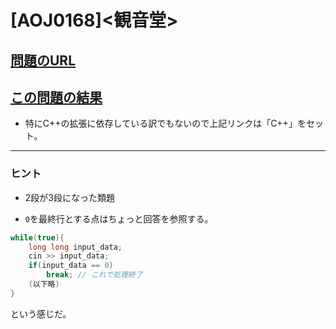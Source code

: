 # \[AOJ0168\]\<観音堂\>

## [問題のURL](https://onlinejudge.u-aizu.ac.jp/problems/0168)

## [この問題の結果](https://judge.u-aizu.ac.jp/onlinejudge/solution.jsp?pid=0168)

* 特にC++の拡張に依存している訳でもないので上記リンクは「C++」をセット。

<!---- 「問題の結果の見方」
 PROBLEMS→問題番号一覧→回答者数→accepted＋言語をセレクトする 
 ---->

-----

### ヒント

* 2段が3段になった類題

* `0`を最終行とする点はちょっと回答を参照する。

```c++
while(true){
    long long input_data;
    cin >> input_data;
    if(input_data == 0)
        break; // これで処理終了
    (以下略)
}

```

という感じだ。
